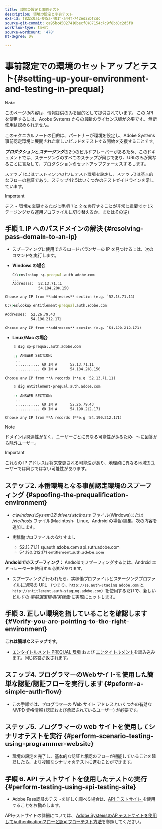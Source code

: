 ```yaml
---
title: 環境の設定と事前テスト
description: 環境の設定と事前テスト
exl-id: f822c0a1-045a-401f-a44f-742ed25bfcdc
source-git-commit: ca95bc45027410becf8987154c7c9f8bb8c2d5f8
workflow-type: tm+mt
source-wordcount: '478'
ht-degree: 0%

---
```


# 事前認定での環境のセットアップとテスト{#setting-up-your-environment-and-testing-in-prequal}

>[!NOTE]
>
>このページの内容は、情報提供のみを目的として提供されています。 この API を使用するには、Adobe Systems からの最新のライセンス版が必要です。 無断使用は認められません。

このテクニカルノートの目的は、パートナーが環境を設定し、Adobe Systems事前認定環境に展開された新しいビルドをテストする開始を支援することです。

***プロダクション***&#x200B;と&#x200B;***ステージング***&#x200B;の2つのビルドフレーバーがあるため、このドキュメントでは、ステージングのすべてのステップが同じであり、URLのみが異なることに言及して、プロダクションのセットアップフォーカスするします。

ステップ1と2はテストマシンの1つにテスト環境を設定し、ステップ3は基本的なフローの検証であり、ステップ4と5はいくつかのテストガイドラインを示しています。

>[!IMPORTANT]
>
> テスト 環境を変更するたびに手順 1 と 2 を実行することが非常に重要です (ステージングから運用プロファイルに切り替えるか、またはその逆)


## 手順 1. IP へのパスドメインの解決 {#resolving-pass-domain-to-an-ip}

* スプーフィングに使用できるロードバランサーの IP を見つけるには、次のコマンドを実行します。

* **Windows の場合**

  ```cmd
  C:\>nslookup sp-prequal.auth.adobe.com
  ...
  Addresses:  52.13.71.11
              54.184.208.150
  ```

```Choose any IP from **addresses** section (e.g. `52.13.71.11)```

```cmd
C:\>nslookup entitlement-prequal.auth.adobe.com 
...
Addresses:  52.26.79.43
            54.190.212.171
```

```Choose any IP from **addresses** section (e.g. `54.190.212.171)```


* **Linux/Mac の場合**

```sh
    $ dig sp-prequal.auth.adobe.com
    
    ;; ANSWER SECTION:
    ...
    ............ 60 IN A      52.13.71.11
    ............ 60 IN A      54.184.208.150
```

```Choose any IP from **A records (**e.g `52.13.71.11)```

```sh
    $ dig entitlement-prequal.auth.adobe.com
    
    ;; ANSWER SECTION:
    ...
    ............ 60 IN A      52.26.79.43
    ............ 60 IN A      54.190.212.171
```

```Choose any IP from **A records (**e.g `54.190.212.171)```

>[!NOTE]
>
>ドメインは関連性がなく、ユーザーごとに異なる可能性があるため、～に回答から除外ユーザー。

>[!IMPORTANT]
>
> これらの IP アドレスは将来変更される可能性があり、地理的に異なる地域のユーザーでは同じではない可能性があります。


## ステップ2.  本番環境となる事前認定環境のスプーフィング {#spoofing-the-prequalification-environment}

* *c:\\windows\\System32\\drivers\\etc\\hosts* ファイル(Windows)または */etc/hosts* ファイル(Macintosh、Linux、Android の場合)編集、次の内容を追加します。

* 実稼働プロファイルのなりすまし
   * 52.13.71.11 sp.auth.adobe.com api.auth.adobe.com
   * 54.190.212.171 entitlement.auth.adobe.com

**Androidでのスプーフィング：** Androidでスプーフィングするには、Android エミュレーターを使用する必要があります。

* スプーフィングが行われたら、実稼働プロファイルとステージングプロファイルに通常の URL （つまり、`http://sp.auth-staging.adobe.com` と `http://entitlement.auth-staging.adobe.com`）を使用するだけで、新しいビルドの *事前選定環境/実稼働* に実際にヒットします。


## 手順 3.  正しい環境を指していることを確認します {#Verify-you-are-pointing-to-the-right-environment}

**これは簡単なステップです。**

* [エンタイトルメント PREQUAL 環境](https://entitlement-prequal.auth.adobe.com/environment.html) および [エンタイトルメント](https://entitlement.auth.adobe.com/environment.html)を読み込みます。同じ応答が返されます。


## ステップ4.  プログラマーのWebサイトを使用した簡単な認証/認証フローを実行します {#peform-a-simple-auth-flow}

* この手順では、プログラマーの Web サイト アドレスといくつかの有効な MVPD 資格情報 (認証および承認されているユーザー) が必要です。

## ステップ5.  プログラマーの web サイトを使用してシナリオテストを実行 {#perform-scenario-testing-using-programmer-website}

* 環境の設定を完了し、基本的な認証と承認のフローが機能していることを確認したら、より複雑なシナリオのテストに進むことができます。


## 手順 6.  API テストサイトを使用したテストの実行 {#perform-testing-using-api-testing-site}

* Adobe Pass認証のテストを詳しく調べる場合は、[API テストサイト ](http://entitlement-prequal.auth.adobe.com/apitest/api.html) を使用することをお勧めします。

APIテストサイトの詳細については、 [Adobe SystemsのAPIテストサイトを使用してAuthenticationフローと認可フローテスト方法](/help/authentication/integration-guide-programmers/legacy/notes-technical/test-authn-authz-flows-using-adobes-api-test-site.md)を参照してください。
